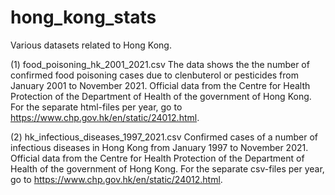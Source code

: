 # hong_kong_stats
Various datasets related to Hong Kong.

(1) food_poisoning_hk_2001_2021.csv
The data shows the the number of confirmed food poisoning cases due to clenbuterol or pesticides from January 2001 to 
November 2021. Official data from the Centre for Health Protection of the Department of Health of the government of
Hong Kong. For the separate html-files per year, go to https://www.chp.gov.hk/en/static/24012.html.

(2) hk_infectious_diseases_1997_2021.csv
Confirmed cases of a number of infectious diseases in Hong Kong from January 1997 to November 2021. Official data from 
the Centre for Health Protection of the Department of Health of the government of Hong Kong. For the separate csv-files per year,
go to https://www.chp.gov.hk/en/static/24012.html.
